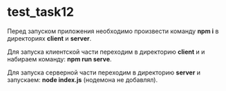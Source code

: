# test_task12
<p>Перед запуском приложения необходимо произвести команду <b>npm i</b> в директориях  <b>client</b> и <b>server</b>.</p>
 <p>Для запуска клиентской части переходим в директорию <b>client</b> и и набираем команду: <b>npm run serve</b>.</p>
<p>Для запуска серверной части переходим в директорию <b>server</b> и запускаем: <b>node index.js</b> (нодемона не добавлял).</p>
